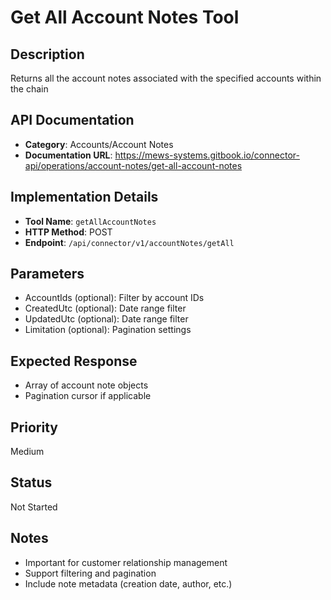 # Get All Account Notes Tool

## Description
Returns all the account notes associated with the specified accounts within the chain

## API Documentation
- **Category**: Accounts/Account Notes
- **Documentation URL**: https://mews-systems.gitbook.io/connector-api/operations/account-notes/get-all-account-notes

## Implementation Details
- **Tool Name**: `getAllAccountNotes`
- **HTTP Method**: POST
- **Endpoint**: `/api/connector/v1/accountNotes/getAll`

## Parameters
- AccountIds (optional): Filter by account IDs
- CreatedUtc (optional): Date range filter
- UpdatedUtc (optional): Date range filter
- Limitation (optional): Pagination settings

## Expected Response
- Array of account note objects
- Pagination cursor if applicable

## Priority
Medium

## Status
Not Started

## Notes
- Important for customer relationship management
- Support filtering and pagination
- Include note metadata (creation date, author, etc.) 